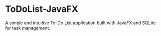 # ToDoList-JavaFX
A simple and intuitive To-Do List application built with JavaFX and SQLite for task management.
